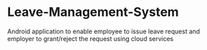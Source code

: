 # Leave-Management-System
Android application to enable employee to issue leave request and employer to grant/reject the request using cloud services
